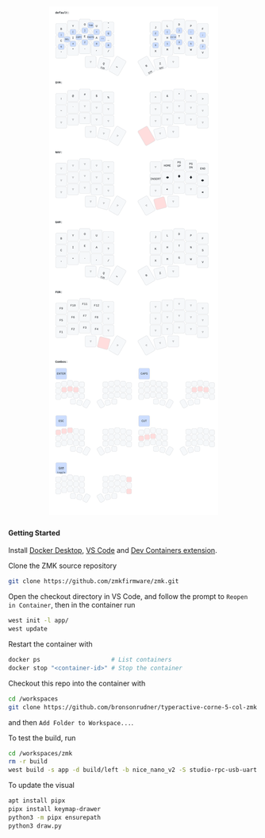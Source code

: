 <h1 align="center">
  <img alt="keymap-drawer logo" src="/corne.svg" max-width="100%"/>
</h1>

#### Getting Started

Install [Docker Desktop](https://www.docker.com/products/docker-desktop),
[VS Code](https://code.visualstudio.com/) and
[Dev Containers extension](https://marketplace.visualstudio.com/items?itemName=ms-vscode-remote.remote-containers).

Clone the ZMK source repository

```bash
git clone https://github.com/zmkfirmware/zmk.git
```

Open the checkout directory in VS Code, and follow the prompt to `Reopen in Container`, then in the container run

```bash
west init -l app/
west update
```

Restart the container with

```bash
docker ps                    # List containers
docker stop "<container-id>" # Stop the container
```

Checkout this repo into the container with

```bash
cd /workspaces
git clone https://github.com/bronsonrudner/typeractive-corne-5-col-zmk zmk-config
```

and then `Add Folder to Workspace...`.

To test the build, run

```bash
cd /workspaces/zmk
rm -r build
west build -s app -d build/left -b nice_nano_v2 -S studio-rpc-usb-uart -- -DZMK_CONFIG=/workspaces/zmk-config/config -DSHIELD=corne_left
```

To update the visual

```bash
apt install pipx
pipx install keymap-drawer
python3 -m pipx ensurepath
python3 draw.py
```
